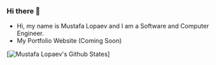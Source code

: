 ### Hi there 👋

- Hi, my name is Mustafa Lopaev and I am a Software and Computer Engineer.
- My Portfolio Website (Coming Soon)

[![Mustafa Lopaev's Github States](https://github-readme-stats.vercel.app/api?username=MustafaLopaev&show_icons=true&theme=dracula)]
